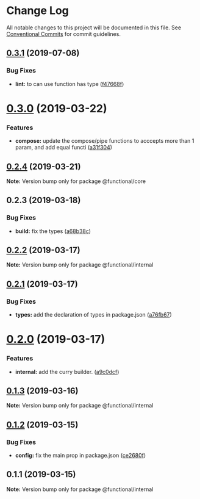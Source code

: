 # Change Log

All notable changes to this project will be documented in this file.
See [Conventional Commits](https://conventionalcommits.org) for commit guidelines.

## [0.3.1](https://github.com/Oscar170/-functional/compare/@functional/core@0.3.0...@functional/core@0.3.1) (2019-07-08)


### Bug Fixes

* **lint:** to can use function has type ([f47668f](https://github.com/Oscar170/-functional/commit/f47668f))





# [0.3.0](https://github.com/Oscar170/-functional/compare/@functional/core@0.2.4...@functional/core@0.3.0) (2019-03-22)


### Features

* **compose:** update the compose/pipe functions to acccepts more than 1 param, and add equal functi ([a31f304](https://github.com/Oscar170/-functional/commit/a31f304))





## [0.2.4](https://github.com/Oscar170/-functional/compare/@functional/core@0.2.3...@functional/core@0.2.4) (2019-03-21)

**Note:** Version bump only for package @functional/core





## 0.2.3 (2019-03-18)


### Bug Fixes

* **build:** fix the types ([a68b38c](https://github.com/Oscar170/-functional/commit/a68b38c))





## [0.2.2](https://github.com/Oscar170/-functional/compare/@functional/internal@0.2.1...@functional/internal@0.2.2) (2019-03-17)

**Note:** Version bump only for package @functional/internal





## [0.2.1](https://github.com/Oscar170/-functional/compare/@functional/internal@0.2.0...@functional/internal@0.2.1) (2019-03-17)


### Bug Fixes

* **types:** add the declaration of types in package.json ([a76fb67](https://github.com/Oscar170/-functional/commit/a76fb67))





# [0.2.0](https://github.com/Oscar170/-functional/compare/@functional/internal@0.1.3...@functional/internal@0.2.0) (2019-03-17)


### Features

* **internal:** add the curry builder. ([a9c0dcf](https://github.com/Oscar170/-functional/commit/a9c0dcf))





## [0.1.3](https://github.com/Oscar170/-functional/compare/@functional/internal@0.1.2...@functional/internal@0.1.3) (2019-03-16)

**Note:** Version bump only for package @functional/internal





## [0.1.2](https://github.com/Oscar170/-functional/compare/@functional/internal@0.1.1...@functional/internal@0.1.2) (2019-03-15)


### Bug Fixes

* **config:** fix the main prop in package.json ([ce2680f](https://github.com/Oscar170/-functional/commit/ce2680f))





## 0.1.1 (2019-03-15)

**Note:** Version bump only for package @functional/internal
